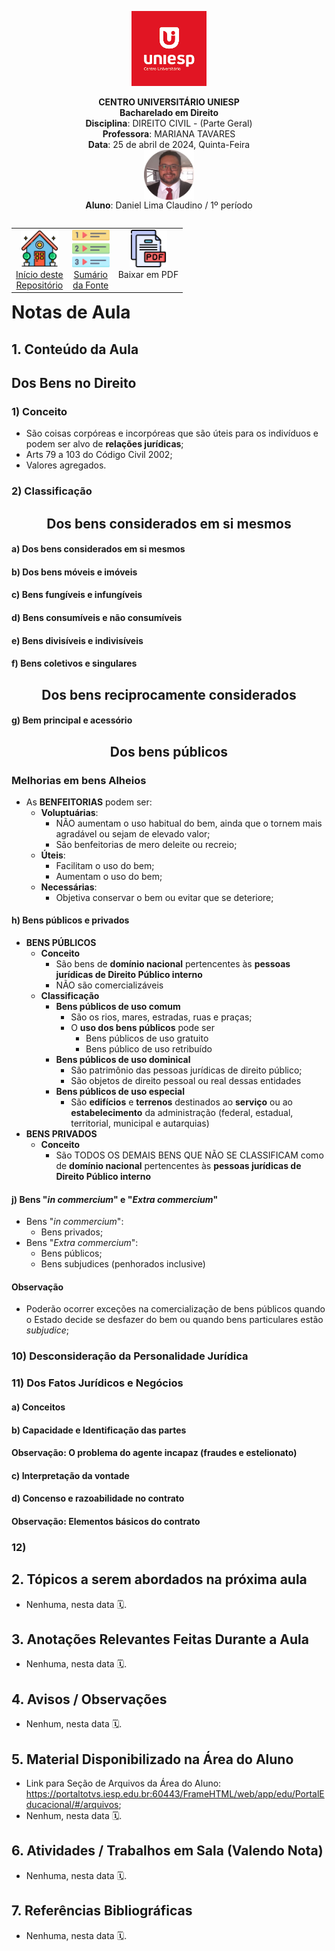 <div align="center">

<p align="center"><img height="120" src="../../../figuras/LOGO_UNIESP.png"> </p>

<p align="center"><b>CENTRO UNIVERSITÁRIO UNIESP</b><br>
<b>Bacharelado em Direito</b><br>
<b>Disciplina</b>: DIREITO CIVIL - (Parte Geral)<br>
<b>Professora</b>: MARIANA TAVARES<br>
<b>Data</b>: 25 de abril de 2024, Quinta-Feira<br>
<img align="center" src="../../../figuras/FOTO_PERFIL_DANIEL_CLAUDINO_2023.png" width="80"><br>
<b>Aluno</b>: Daniel Lima Claudino / 1º período<br>
 </p>
</div>

<table align="right" border="0">
  <tr>
    <td align="center" valign="top">
      <a href="../../../README.md">
        <img src="https://github.com/dnlclaudino/imagens/blob/master/icones/icone-casa2.png?raw=true" heigh="60" width="60"><br>Início deste <br>Repositório
      </a>
    </td>
    <td align="center" valign="top">
      <a href="../README.md">
        <img src="https://github.com/dnlclaudino/imagens/blob/master/icones/icone-sumario.png?raw=true" heigh="60" width="60"><br>Sumário<br>da Fonte
      </a>
    </td>
    <td align="center" valign="top">
        <img src="https://github.com/dnlclaudino/imagens/blob/master/icones-aplicativos/pdf/pdf.png?raw=true" heigh="60" width="60"><br>Baixar em PDF
    </td>
  </tr>
</table>

# Notas de Aula

## 1. Conteúdo da Aula

## Dos Bens no Direito

### 1) Conceito

- São coisas corpóreas e incorpóreas que são úteis para os indivíduos e podem ser alvo de **relações jurídicas**;
- Arts 79 a 103 do Código Civil 2002;
- Valores agregados.

### 2) Classificação

<center><h2>Dos bens considerados em si mesmos</h2></center>

#### a) Dos bens considerados em si mesmos

#### b) Dos bens móveis e imóveis

#### c) Bens fungíveis e infungíveis

#### d) Bens consumíveis e não consumíveis

#### e) Bens divisíveis e indivisíveis

#### f) Bens coletivos e singulares

<center><h2>Dos bens reciprocamente considerados</h2></center>

#### g) Bem principal e acessório

<center><h2>Dos bens públicos</h2></center>

### Melhorias em bens Alheios

- As **BENFEITORIAS** podem ser:
  - **Voluptuárias**:
    - NÃO aumentam o uso habitual do bem, ainda que o tornem mais agradável ou sejam de elevado valor;
    - São benfeitorias de mero deleite ou recreio; 
  - **Úteis**:
    - Facilitam o uso do bem;
    - Aumentam o uso do bem;
  - **Necessárias**:
    - Objetiva conservar o bem ou evitar que se deteriore;

#### h) Bens públicos e privados

- **BENS PÚBLICOS**
  - **Conceito**
    - São bens de **domínio nacional** pertencentes às **pessoas jurídicas de Direito Público interno**
    - NÃO são comercializáveis
  - **Classificação**
    - **Bens públicos de uso comum**
      - São os rios, mares, estradas, ruas e praças;
      - O **uso dos bens públicos** pode ser
        - Bens públicos de uso gratuito
        - Bens público de uso retribuído
    - **Bens públicos de uso dominical**
      - São patrimônio das pessoas jurídicas de direito público;
      - São objetos de direito pessoal ou real dessas entidades
    - **Bens públicos de uso especial**
      - São **edifícios** e **terrenos** destinados ao **serviço** ou ao **estabelecimento** da administração (federal, estadual, territorial, municipal e autarquias)
- **BENS PRIVADOS**
  - **Conceito**
    - São TODOS OS DEMAIS BENS QUE NÃO SE CLASSIFICAM como de **domínio nacional** pertencentes às **pessoas jurídicas de Direito Público interno**

#### j) Bens "_in commercium_" e "_Extra commercium_"

- Bens "_in commercium_":
  - Bens privados;
- Bens "_Extra commercium_":
  - Bens públicos;
  - Bens subjudices (penhorados inclusive)

#### Observação

- Poderão ocorrer exceções na comercialização de bens públicos quando o Estado decide se desfazer do bem ou quando bens particulares estão _subjudice_;

### 10) Desconsideração da Personalidade Jurídica

### 11) Dos Fatos Jurídicos e Negócios

#### a) Conceitos

#### b) Capacidade e Identificação das partes

#### Observação: O problema do agente incapaz (fraudes e estelionato)

#### c) Interpretação da vontade

#### d) Concenso e razoabilidade no contrato

#### Observação: Elementos básicos do contrato

### 12) 

## 2. Tópicos a serem abordados na próxima aula

- Nenhuma, nesta data 🗓.

## 3. Anotações Relevantes Feitas Durante a Aula

- Nenhuma, nesta data 🗓.

## 4. Avisos / Observações

- Nenhum, nesta data 🗓.

## 5. Material Disponibilizado na Área do Aluno

- Link para Seção de Arquivos da Área do Aluno: https://portaltotvs.iesp.edu.br:60443/FrameHTML/web/app/edu/PortalEducacional/#/arquivos;
- Nenhum, nesta data 🗓.

## 6. Atividades / Trabalhos em Sala (Valendo Nota)

- Nenhuma, nesta data 🗓.

## 7. Referências Bibliográficas

- Nenhuma, nesta data 🗓.
